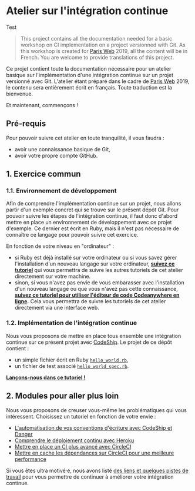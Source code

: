 # Atelier sur l'intégration continue

Test

> This project contains all the documentation needed for a basic workshop on CI
implementation on a project versionned with Git. As this workshop is created for
[Paris Web](https://www.paris-web.fr/) 2019, all the content will be in French.
You are welcome to provide translations of this project.

Ce projet contient toute la documentation nécessaire pour un atelier basique sur
l'implémentation d'une intégration continue sur un projet versionné avec Git.
L'atelier étant préparé dans le cadre de [Paris Web](https://www.paris-web.fr/)
2019, le contenu sera entièrement écrit en français. Toute traduction est la
bienvenue.

Et maintenant, commençons !

## Pré-requis

Pour pouvoir suivre cet atelier en toute tranquilité, il vous faudra :
- avoir une connaissance basique de Git,
- avoir votre propre compte GitHub.

## 1. Exercice commun

### 1.1. Environnement de développement

Afin de comprendre l'implémentation continue sur un projet, nous allons partir
d'un exemple concret qui se trouve sur le présent dépôt Git. Pour pouvoir suivre
les étapes de l'intégration continue, il faut donc d'abord mettre en place un
environnement de développement avec ce projet d'exemple. Ce dernier est écrit en
Ruby, mais il n'est pas nécessaire de connaître ce langage pour pouvoir suivre
cet exercice.

En fonction de votre niveau en "ordinateur" :

- si Ruby est déjà installé sur votre ordinateur ou si vous savez gérer
  l'installation d'un nouveau langage sur votre ordinateur, **[suivez ce
  tutoriel](https://github.com/Ynote/workshop-ci/blob/master/docs/getting-started_FR.md)**
  qui vous permettra de suivre les autres tutoriels de cet atelier directement
  sur votre machine.
- sinon, si vous n'avez pas envie de vous embarasser avec l'installation d'un
  nouveau langage ou que vous n'avez pas cette connaissance, **[suivez ce tutoriel
  pour utiliser l'éditeur de code Codeanywhere en
  ligne](https://github.com/Ynote/workshop-ci/blob/master/docs/codeanywhere-online-IDE-setup_FR.md).**
  Cela vous permettra de suivre les tutoriels de cet atelier directement via une
  interface web.

### 1.2. Implémentation de l'intégration continue

Nous vous proposons de mettre en place tous ensemble une intégration continue sur
ce présent projet avec [CodeShip](https://codeship.com/). Le projet de ce dépôt
contient :

- un simple fichier écrit en Ruby
  [`hello_world.rb`](https://github.com/Ynote/workshop-ci/blob/master/hello_world.rb),
- un fichier de test associé
  [`hello_world_spec.rb`](https://github.com/Ynote/workshop-ci/blob/master/hello_world_spec.rb).

**[Lançons-nous dans ce tutoriel !](/docs/codeship/basic-ci_FR.md)**

## 2. Modules pour aller plus loin

Nous vous proposons de creuser vous-même les problématiques qui vous
intéressent. Choisissez un tutoriel en fonction de votre envie :

- [L'automatisation de vos conventions d'écriture avec CodeShip et
  Danger](https://github.com/Ynote/workshop-ci/blob/master/docs/codeship/automated-pull-request-convention-review_FR.md)
- [Comprendre le déploiement continu avec
  Heroku](https://github.com/Ynote/workshop-ci/blob/master/docs/heroku/continuous-deployment_FR.md)
- [Mettre en place un CI plus avancé avec
  CircleCI](https://github.com/Ynote/workshop-ci/blob/master/docs/circle-ci/basic-ci_FR.md)
- [Mettre en cache les dépendances sur CircleCI pour une meilleure
  performance](https://github.com/Ynote/workshop-ci/blob/master/docs/circle-ci/caching-dependencies_FR.md)

Si vous êtes ultra motivé·e, nous avons listé [des liens et quelques pistes de
travail](https://github.com/Ynote/workshop-ci/blob/master/docs/other-resources_FR.md)
pour vous permettre de continuer à améliorer votre intégration continue.
